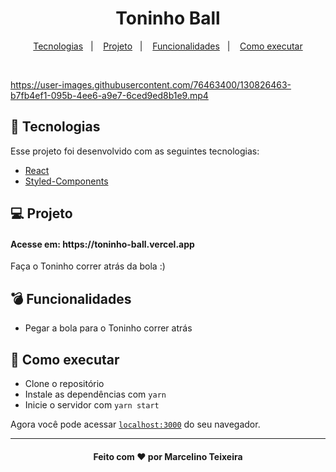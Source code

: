 <h1 align="center">
  Toninho Ball
</h1>

<p align="center">
  <a href="#-tecnologias">Tecnologias</a>&nbsp;&nbsp;&nbsp;|&nbsp;&nbsp;&nbsp;
  <a href="#-projeto">Projeto</a>&nbsp;&nbsp;&nbsp;|&nbsp;&nbsp;&nbsp;
  <a href="#-funcionalidades">Funcionalidades</a>&nbsp;&nbsp;&nbsp;|&nbsp;&nbsp;&nbsp;
  <a href="#-como-executar">Como executar</a>
</p>

<br>

https://user-images.githubusercontent.com/76463400/130826463-b7fb4ef1-095b-4ee6-a9e7-6ced9ed8b1e9.mp4

## 🧪 Tecnologias

Esse projeto foi desenvolvido com as seguintes tecnologias:

- [React](https://reactjs.org)
- [Styled-Components](https://styled-components.com/)

## 💻 Projeto

<h4> Acesse em: https://toninho-ball.vercel.app </h4>

Faça o Toninho correr atrás da bola :)

## 💣 Funcionalidades

- Pegar a bola para o Toninho correr atrás

## 🚀 Como executar

- Clone o repositório
- Instale as dependências com `yarn`
- Inicie o servidor com `yarn start`

Agora você pode acessar [`localhost:3000`](http://localhost:3000) do seu navegador.

---

<h4 align="center"> Feito com ♥ por Marcelino Teixeira </h4>
